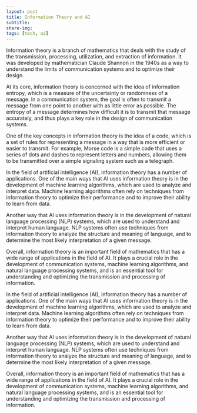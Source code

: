 ```yaml
---
layout: post
title: Information Theory and AI
subtitle: 
share-img:
tags: [tech, ai]
---
```


Information theory is a branch of mathematics that deals with the study of the transmission, processing, utilization, and extraction of information. It was developed by mathematician Claude Shannon in the 1940s as a way to understand the limits of communication systems and to optimize their design.

At its core, information theory is concerned with the idea of information entropy, which is a measure of the uncertainty or randomness of a message. In a communication system, the goal is often to transmit a message from one point to another with as little error as possible. The entropy of a message determines how difficult it is to transmit that message accurately, and thus plays a key role in the design of communication systems.

One of the key concepts in information theory is the idea of a code, which is a set of rules for representing a message in a way that is more efficient or easier to transmit. For example, Morse code is a simple code that uses a series of dots and dashes to represent letters and numbers, allowing them to be transmitted over a simple signaling system such as a telegraph.

In the field of artificial intelligence (AI), information theory has a number of applications. One of the main ways that AI uses information theory is in the development of machine learning algorithms, which are used to analyze and interpret data. Machine learning algorithms often rely on techniques from information theory to optimize their performance and to improve their ability to learn from data.

Another way that AI uses information theory is in the development of natural language processing (NLP) systems, which are used to understand and interpret human language. NLP systems often use techniques from information theory to analyze the structure and meaning of language, and to determine the most likely interpretation of a given message.

Overall, information theory is an important field of mathematics that has a wide range of applications in the field of AI. It plays a crucial role in the development of communication systems, machine learning algorithms, and natural language processing systems, and is an essential tool for understanding and optimizing the transmission and processing of information.

In the field of artificial intelligence (AI), information theory has a number of applications. One of the main ways that AI uses information theory is in the development of machine learning algorithms, which are used to analyze and interpret data. Machine learning algorithms often rely on techniques from information theory to optimize their performance and to improve their ability to learn from data.

Another way that AI uses information theory is in the development of natural language processing (NLP) systems, which are used to understand and interpret human language. NLP systems often use techniques from information theory to analyze the structure and meaning of language, and to determine the most likely interpretation of a given message.

Overall, information theory is an important field of mathematics that has a wide range of applications in the field of AI. It plays a crucial role in the development of communication systems, machine learning algorithms, and natural language processing systems, and is an essential tool for understanding and optimizing the transmission and processing of information.